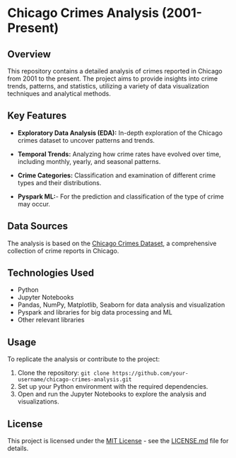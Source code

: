 # Chicago Crimes Analysis (2001-Present)

## Overview

This repository contains a detailed analysis of crimes reported in Chicago from 2001 to the present. The project aims to provide insights into crime trends, patterns, and statistics, utilizing a variety of data visualization techniques and analytical methods.

## Key Features

- **Exploratory Data Analysis (EDA):** In-depth exploration of the Chicago crimes dataset to uncover patterns and trends.

- **Temporal Trends:** Analyzing how crime rates have evolved over time, including monthly, yearly, and seasonal patterns.

- **Crime Categories:** Classification and examination of different crime types and their distributions.
- **Pyspark ML:**- For the prediction and classification of the type of crime may occur.

## Data Sources

The analysis is based on the [Chicago Crimes Dataset]((https://catalog.data.gov/dataset/crimes-2001-to-present)), a comprehensive collection of crime reports in Chicago.


## Technologies Used

- Python
- Jupyter Notebooks
- Pandas, NumPy, Matplotlib, Seaborn for data analysis and visualization
- Pyspark and libraries for big data processing and ML
- Other relevant libraries

## Usage

To replicate the analysis or contribute to the project:

1. Clone the repository: `git clone https://github.com/your-username/chicago-crimes-analysis.git`
2. Set up your Python environment with the required dependencies.
3. Open and run the Jupyter Notebooks to explore the analysis and visualizations.


## License

This project is licensed under the [MIT License](LICENSE.md) - see the [LICENSE.md](LICENSE.md) file for details.


